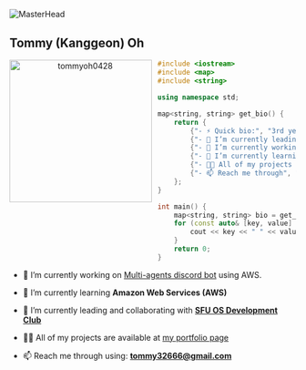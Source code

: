![MasterHead](https://user-images.githubusercontent.com/35267447/206916906-9bfb66d9-c419-44c2-908a-4885e610425f.gif)

<h2 style="margin-top: 30px;">Tommy (Kanggeon) Oh</h2>

<p align="center">
  <img src="https://github.com/user-attachments/assets/83678fcc-9c73-4c59-8038-ac7ff6da8974" alt="tommyoh0428" width="250" align="left" style="margin-right: 10px;" />

</p>


```cpp
#include <iostream>
#include <map>
#include <string>

using namespace std;

map<string, string> get_bio() {
    return {
        {"- ⚡ Quick bio:", "3rd year Software Systems at Simon Fraser University"},
        {"- 👯 I’m currently leading and collaborating with", "SFU Open Source Development Club"},
        {"- 🔭 I’m currently working on", "Multiagent Discord Bot"},
        {"- 🌱 I’m currently learning", "Amazon Web Services, Docker, SQL, Raspberry Pi"},
        {"- 👨‍💻 All of my projects are available at", "https://portfolio-tommy-oh.vercel.app/"},
        {"- 📫 Reach me through", "tommy32666@gmail.com"}
    };
}

int main() {
    map<string, string> bio = get_bio();
    for (const auto& [key, value] : bio) {
        cout << key << " " << value << endl;
    }
    return 0;
}

```


- 🔭 I’m currently working on [Multi-agents discord bot](https://github.com/TommyOh0428/multiagent-bot) using AWS.

- 🌱 I’m currently learning **Amazon Web Services (AWS)**

- 👯 I’m currently leading and collaborating with [**SFU OS Development Club**](https://github.com/sfuosdev)

- 👨‍💻 All of my projects are available at [my portfolio page](https://portfolio-tommy-oh.vercel.app/)

- 📫 Reach me through using: **tommy32666@gmail.com**



